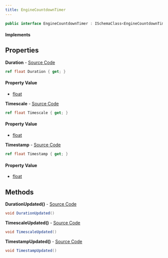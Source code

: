 ```yaml
---
title: EngineCountdownTimer
---
```


```csharp
public interface EngineCountdownTimer : ISchemaClass<EngineCountdownTimer>, ISchemaField, ISchemaClass, INativeHandle
```

#### Implements

## Properties

**Duration** - [Source Code](https://github.com/swiftly-solution/swiftlys2/blob/master/managed/src/SwiftlyS2.Generated/Schemas/Interfaces/EngineCountdownTimer.cs#L16)

```csharp
ref float Duration { get; }
```

#### Property Value

- [float](https://learn.microsoft.com/dotnet/api/system.single)

**Timescale** - [Source Code](https://github.com/swiftly-solution/swiftlys2/blob/master/managed/src/SwiftlyS2.Generated/Schemas/Interfaces/EngineCountdownTimer.cs#L20)

```csharp
ref float Timescale { get; }
```

#### Property Value

- [float](https://learn.microsoft.com/dotnet/api/system.single)

**Timestamp** - [Source Code](https://github.com/swiftly-solution/swiftlys2/blob/master/managed/src/SwiftlyS2.Generated/Schemas/Interfaces/EngineCountdownTimer.cs#L18)

```csharp
ref float Timestamp { get; }
```

#### Property Value

- [float](https://learn.microsoft.com/dotnet/api/system.single)

## Methods

**DurationUpdated()** - [Source Code](https://github.com/swiftly-solution/swiftlys2/blob/master/managed/src/SwiftlyS2.Generated/Schemas/Interfaces/EngineCountdownTimer.cs#L22)

```csharp
void DurationUpdated()
```

**TimescaleUpdated()** - [Source Code](https://github.com/swiftly-solution/swiftlys2/blob/master/managed/src/SwiftlyS2.Generated/Schemas/Interfaces/EngineCountdownTimer.cs#L24)

```csharp
void TimescaleUpdated()
```

**TimestampUpdated()** - [Source Code](https://github.com/swiftly-solution/swiftlys2/blob/master/managed/src/SwiftlyS2.Generated/Schemas/Interfaces/EngineCountdownTimer.cs#L23)

```csharp
void TimestampUpdated()
```

